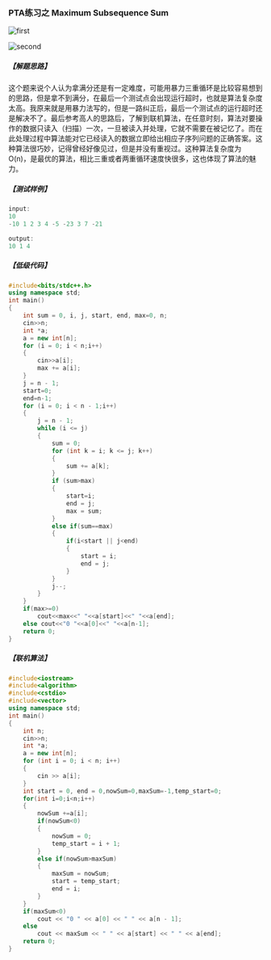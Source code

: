 
### PTA练习之 Maximum Subsequence Sum

![first](https://github.com/onlyone2019/prepare-for-PAT/blob/master/doc/images/MaximumSubsequenceSum1.PNG)

![second](https://github.com/onlyone2019/prepare-for-PAT/blob/master/doc/images/MaximumSubsequenceSum2.PNG)

##### 【解题思路】

这个题来说个人认为拿满分还是有一定难度，可能用暴力三重循环是比较容易想到的思路，但是拿不到满分，在最后一个测试点会出现运行超时，也就是算法复杂度太高。我原来就是用暴力法写的，但是一路纠正后，最后一个测试点的运行超时还是解决不了。最后参考高人的思路后，了解到联机算法，在任意时刻，算法对要操作的数据只读入（扫描）一次，一旦被读入并处理，它就不需要在被记忆了。而在此处理过程中算法能对它已经读入的数据立即给出相应子序列问题的正确答案。这种算法很巧妙，记得曾经好像见过，但是并没有重视过。这种算法复杂度为O(n)，是最优的算法，相比三重或者两重循环速度快很多，这也体现了算法的魅力。

##### 【测试样例】

```C++
input:
10
-10 1 2 3 4 -5 -23 3 7 -21

output:
10 1 4
```

##### 【低级代码】

```C++
#include<bits/stdc++.h>
using namespace std;
int main()
{
	int sum = 0, i, j, start, end, max=0, n;
	cin>>n;
	int *a;
	a = new int[n];
	for (i = 0; i < n;i++)
	{
		cin>>a[i];
		max += a[i];
	}
	j = n - 1;
    start=0;
    end=n-1;
	for (i = 0; i < n - 1;i++)
	{
		j = n - 1;
		while (i <= j)
		{
			sum = 0;
			for (int k = i; k <= j; k++)
			{
				sum += a[k];
			}
			if (sum>max)
			{
				start=i;
				end = j;
				max = sum;
			}
			else if(sum==max)
			{
				if(i<start || j<end)
				{
					start = i;
					end = j;
				}
			}
			j--;
		}
	}
    if(max>=0)
	    cout<<max<<" "<<a[start]<<" "<<a[end];
    else cout<<"0 "<<a[0]<<" "<<a[n-1];
	return 0;
}
```

##### 【联机算法】

```C++
#include<iostream>
#include<algorithm>
#include<cstdio>
#include<vector>
using namespace std;
int main()
{
	int n;
	cin>>n;
	int *a;
	a = new int[n];
	for (int i = 0; i < n; i++)
	{
		cin >> a[i];
	}
	int start = 0, end = 0,nowSum=0,maxSum=-1,temp_start=0;
	for(int i=0;i<n;i++)
	{
		nowSum +=a[i];
		if(nowSum<0)
		{
			nowSum = 0;
			temp_start = i + 1;
		}
		else if(nowSum>maxSum)
		{
			maxSum = nowSum;
			start = temp_start;
			end = i;
		}
	}
	if(maxSum<0)
		cout << "0 " << a[0] << " " << a[n - 1];
	else
		cout << maxSum << " " << a[start] << " " << a[end];
	return 0;
}
```
